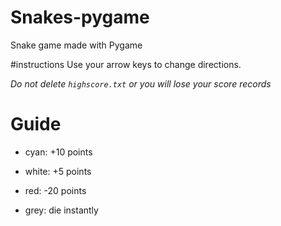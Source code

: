 # Snakes-pygame
Snake game made with Pygame

#instructions
Use your arrow keys to change directions.

*Do not delete `highscore.txt` or you will lose your score records*

# Guide

- cyan: +10 points

- white: +5 points

- red: -20 points

- grey: die instantly
